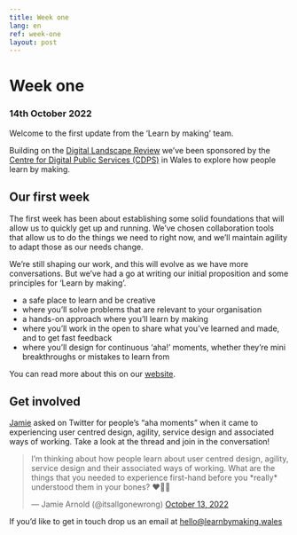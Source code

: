 ```yaml
---
title: Week one
lang: en
ref: week-one
layout: post
---
```


# Week one
### 14th October 2022

Welcome to the first update from the ‘Learn by making’ team.

Building on the [Digital Landscape Review](https://digitalpublicservices.gov.wales/our-work/completed-projects/digital-landscape-review/) we’ve been sponsored by the [Centre for Digital Public Services (CDPS)](https://digitalpublicservices.gov.wales/) in Wales to explore how people learn by making.

## Our first week

The first week has been about establishing some solid foundations that will allow us to quickly get up and running. We’ve chosen collaboration tools that allow us to do the things we need to right now, and we’ll maintain agility to adapt those as our needs change.

We’re still shaping our work, and this will evolve as we have more conversations. But we’ve had a go at writing our initial proposition and some principles for ‘Learn by making’.

* a safe place to learn and be creative
* where you’ll solve problems that are relevant to your organisation
* a hands-on approach where you’ll learn by making
* where you’ll work in the open to share what you’ve learned and made, and to get fast feedback
* where you’ll design for continuous ‘aha!’ moments, whether they’re mini breakthroughs or mistakes to learn from

You can read more about this on our [website](https://learnbymaking.wales).

## Get involved

[Jamie](https://twitter.com/itsallgonewrong) asked on Twitter for people’s “aha moments” when it came to experiencing user centred design, agility, service design and associated ways of working. Take a look at the thread and join in the conversation!   

<blockquote class="twitter-tweet"><p lang="en" dir="ltr">I’m thinking about how people learn about user centred design, agility, service design and their associated ways of working. What are the things that you needed to experience first-hand before you *really* understood them in your bones? ❤️🦴🙏</p>&mdash; Jamie Arnold (@itsallgonewrong) <a href="https://twitter.com/itsallgonewrong/status/1580493265769402371?ref_src=twsrc%5Etfw">October 13, 2022</a></blockquote> <script async src="https://platform.twitter.com/widgets.js" charset="utf-8"></script>

If you’d like to get in touch drop us an email at hello@learnbymaking.wales
